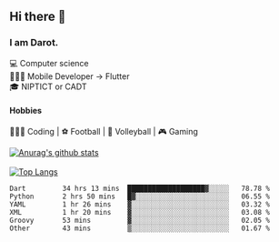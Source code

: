 ## Hi there 👋

### I am Darot.

💻 Computer science <br>
🧑🏻‍💻 Mobile Developer -> Flutter<br>
🎓 NIPTICT or CADT<br>

#### Hobbies 
🧑🏻‍💻 Coding  |  ⚽️ Football | 🏐 Volleyball | 🎮 Gaming<br>

<!-- [![Darot's GitHub stats](https://github-readme-stats.vercel.app/api?username=darot-chen)](https://github.com/darot-chen/github-readme-stats) -->
<!--
**darot-chen/darot-chen** is a ✨ _special_ ✨ repository because its `README.md` (this file) appears on your GitHub profile.

Here are some ideas to get you started:

- 🔭 I’m currently working on ...
- 🌱 I’m currently learning ...
- 👯 I’m looking to collaborate on ...
- 🤔 I’m looking for help with ...
- 💬 Ask me about ...
- 📫 How to reach me: ...
- 😄 Pronouns: ...
- ⚡ Fun fact: ...
-->

[![Anurag's github stats](https://github-readme-stats.vercel.app/api?username=darot-chen&count_private=true&theme=cobalt&show_icons=true)](https://github.com/darot-chen)
</br>
</br>
[![Top Langs](https://github-readme-stats.vercel.app/api/top-langs/?username=darot-chen&layout=compact&theme=cobalt)](https://github.com/darot-chen/)


<!--START_SECTION:waka-->

```text
Dart         34 hrs 13 mins  ███████████████████▓░░░░░   78.78 %
Python       2 hrs 50 mins   █▓░░░░░░░░░░░░░░░░░░░░░░░   06.55 %
YAML         1 hr 26 mins    ▓░░░░░░░░░░░░░░░░░░░░░░░░   03.32 %
XML          1 hr 20 mins    ▓░░░░░░░░░░░░░░░░░░░░░░░░   03.08 %
Groovy       53 mins         ▓░░░░░░░░░░░░░░░░░░░░░░░░   02.05 %
Other        43 mins         ▒░░░░░░░░░░░░░░░░░░░░░░░░   01.67 %
```

<!--END_SECTION:waka-->
